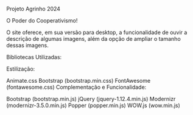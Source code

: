Projeto Agrinho 2024

O Poder do Cooperativismo!

O site oferece, em sua versão para desktop, a funcionalidade de ouvir a descrição de algumas imagens, 
além da opção de ampliar o tamanho dessas imagens.

Bibliotecas Utilizadas:

Estilização:

Animate.css
Bootstrap (bootstrap.min.css)
FontAwesome (fontawesome.css)
Complementação e Funcionalidade:

Bootstrap (bootstrap.min.js)
jQuery (jquery-1.12.4.min.js)
Modernizr (modernizr-3.5.0.min.js)
Popper (popper.min.js)
WOW.js (wow.min.js)


